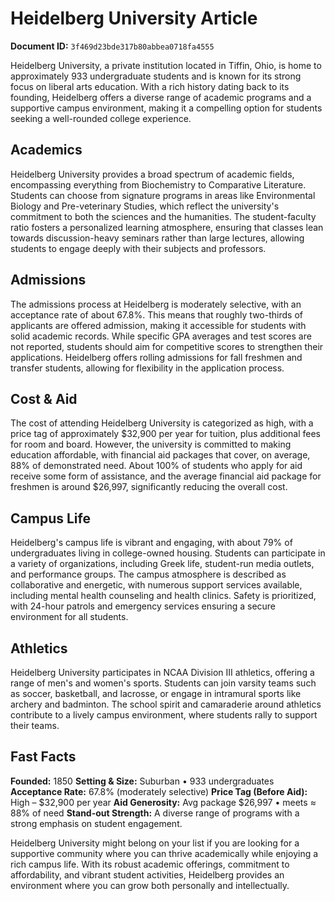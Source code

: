# Heidelberg University Article

**Document ID:** `3f469d23bde317b80abbea0718fa4555`

Heidelberg University, a private institution located in Tiffin, Ohio, is home to approximately 933 undergraduate students and is known for its strong focus on liberal arts education. With a rich history dating back to its founding, Heidelberg offers a diverse range of academic programs and a supportive campus environment, making it a compelling option for students seeking a well-rounded college experience.

## Academics
Heidelberg University provides a broad spectrum of academic fields, encompassing everything from Biochemistry to Comparative Literature. Students can choose from signature programs in areas like Environmental Biology and Pre-veterinary Studies, which reflect the university's commitment to both the sciences and the humanities. The student-faculty ratio fosters a personalized learning atmosphere, ensuring that classes lean towards discussion-heavy seminars rather than large lectures, allowing students to engage deeply with their subjects and professors.

## Admissions
The admissions process at Heidelberg is moderately selective, with an acceptance rate of about 67.8%. This means that roughly two-thirds of applicants are offered admission, making it accessible for students with solid academic records. While specific GPA averages and test scores are not reported, students should aim for competitive scores to strengthen their applications. Heidelberg offers rolling admissions for fall freshmen and transfer students, allowing for flexibility in the application process.

## Cost & Aid
The cost of attending Heidelberg University is categorized as high, with a price tag of approximately $32,900 per year for tuition, plus additional fees for room and board. However, the university is committed to making education affordable, with financial aid packages that cover, on average, 88% of demonstrated need. About 100% of students who apply for aid receive some form of assistance, and the average financial aid package for freshmen is around $26,997, significantly reducing the overall cost.

## Campus Life
Heidelberg's campus life is vibrant and engaging, with about 79% of undergraduates living in college-owned housing. Students can participate in a variety of organizations, including Greek life, student-run media outlets, and performance groups. The campus atmosphere is described as collaborative and energetic, with numerous support services available, including mental health counseling and health clinics. Safety is prioritized, with 24-hour patrols and emergency services ensuring a secure environment for all students.

## Athletics
Heidelberg University participates in NCAA Division III athletics, offering a range of men's and women's sports. Students can join varsity teams such as soccer, basketball, and lacrosse, or engage in intramural sports like archery and badminton. The school spirit and camaraderie around athletics contribute to a lively campus environment, where students rally to support their teams.

## Fast Facts
**Founded:** 1850
**Setting & Size:** Suburban • 933 undergraduates
**Acceptance Rate:** 67.8% (moderately selective)
**Price Tag (Before Aid):** High – $32,900 per year
**Aid Generosity:** Avg package $26,997 • meets ≈ 88% of need
**Stand-out Strength:** A diverse range of programs with a strong emphasis on student engagement.

Heidelberg University might belong on your list if you are looking for a supportive community where you can thrive academically while enjoying a rich campus life. With its robust academic offerings, commitment to affordability, and vibrant student activities, Heidelberg provides an environment where you can grow both personally and intellectually.
